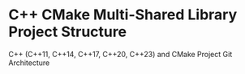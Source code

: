 # C++ CMake Multi-Shared Library Project Structure
C++ (C++11, C++14, C++17, C++20, C++23) and CMake Project Git Architecture
